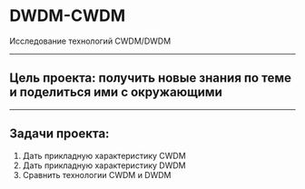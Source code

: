# DWDM-CWDM
Исследование технологий CWDM/DWDM

***

## Цель проекта: получить новые знания по теме и поделиться ими с окружающими
***
## Задачи проекта:
1. Дать прикладную характеристику CWDM
2. Дать прикладную характеристику DWDM
3. Сравнить технологии CWDM и DWDM

